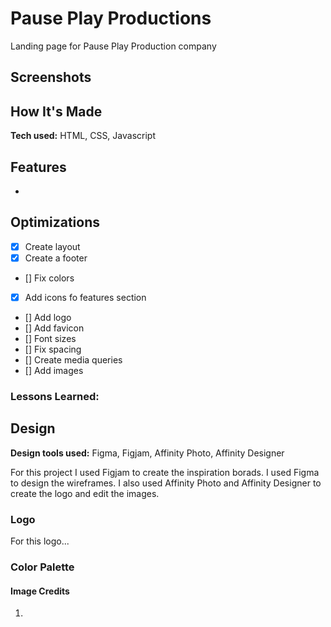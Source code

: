 # Pause Play Productions

Landing page for Pause Play Production company

## Screenshots

## How It's Made

**Tech used:** HTML, CSS, Javascript

## Features

-

## Optimizations

- [x] Create layout
- [x] Create a footer
- [] Fix colors
- [x] Add icons fo features section
- [] Add logo
- [] Add favicon
- [] Font sizes
- [] Fix spacing
- [] Create media queries
- [] Add images

### Lessons Learned:

## Design

**Design tools used:** Figma, Figjam, Affinity Photo, Affinity Designer

For this project I used Figjam to create the inspiration borads. I used Figma to design the wireframes. I also used Affinity Photo and Affinity Designer to create the logo and edit the images.

### Logo

For this logo...

### Color Palette

#### Image Credits

1.
